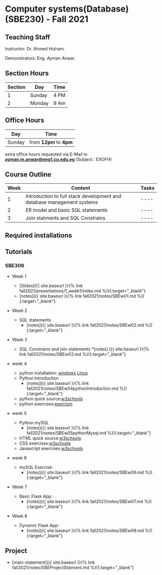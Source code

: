 # Computer systems(Database) \(SBE230\) - Fall 2021

## Teaching Staff

Instructor: Dr. Ahmed Hisham.

Demonstrators:  Eng. Ayman Anwar.  

## Section Hours

| Section | Day | Time  |
|---------|-----|-----------|
|   1     | Sunday | 4 PM |
|   2     | Monday | 9 Am |

## Office Hours

| Day | Time |
|-----|-----------|
| Sunday | from **12pm** to **4pm** |

extra office hours requested via E-Mail to **ayman.m.anwar@eng1.cu.edu.eg** (Subject : EXOFH)

## Course Outline

| Week | Content |  Tasks
|------|-----------------|-----|
|   1  | Introduction to full stack development and database management systems | ---- |
|   2  | ER model and basic SQL statements | ---- |
|   3  | Join statments and SQL Constrains| ---- |

## Required installations


## Tutorials

### SBE306

* Week 1
    * [Slides]({{ site.baseurl }}{% link fall2021/presentations/1_week1/index.md %}){:target="_blank"}
    * [notes]({{ site.baseurl }}{% link fall2021/notes/SBEw01.md %}){:target="_blank"}

* Week 2
    * SQL statements
        * [notes]({{ site.baseurl }}{% link fall2021/notes/SBEw02.md %}){:target="_blank"}
        
* Week 3
    * SQL Constrains and join statements
        *[notes] ({{ site.baseurl }}{% link fall2021/notes/SBEw03.md %}){:target="_blank"}
        
* week 4
    * python installation: [windows](https://docs.anaconda.com/anaconda/install/windows/) [Linux](https://docs.anaconda.com/anaconda/install/linux/)    
    * Python Introduction
        * [notes]({{ site.baseurl }}{% link fall2021/notes/SBEw04pythonIntroduction.md %}){:target="_blank"}
    * python quick source:[w3schools](https://www.w3schools.com/python/)
    * python exercises:[exercism](https://exercism.io/)

* week 5
    * Python mySQL
        * [notes]({{ site.baseurl }}{% link fall2021/notes/SBEw05pythonMysql.md %}){:target="_blank"}
    * HTML quick source:[w3schools](https://www.w3schools.com/html/default.asp)
    * CSS exercises:[w3schools](https://www.w3schools.com/css/default.asp)
    * Javascript exercises:[w3schools](https://www.w3schools.com/js/default.asp)

* week 6
    * mySQL Exercise:
        * [notes]({{ site.baseurl }}{% link fall2021/notes/SBEw06.md %}){:target="_blank"}

* Week 7
    * Basic Flask App:
        * [notes]({{ site.baseurl }}{% link fall2021/notes/SBEw07.md %}){:target="_blank"}

* Week 8
    * Dynamic Flask App:
        * [notes]({{ site.baseurl }}{% link fall2021/notes/SBEw08.md %}){:target="_blank"}

## Project

* [main-statement]({{ site.baseurl }}{% link fall2021/notes/SBEProjectStatment.md %}){:target="_blank"}

